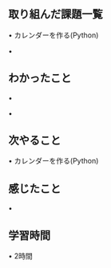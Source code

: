 ## 取り組んだ課題一覧
• カレンダーを作る(Python)

• 


## わかったこと
• 

• 


## 次やること
• カレンダーを作る(Python)



## 感じたこと
• 


## 学習時間
• 2時間